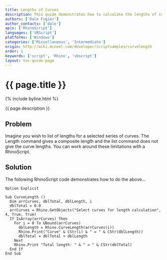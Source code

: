 ```yaml
---
title: Lengths of Curves
description: This guide demonstrates how to calculate the lengths of curve objects using RhinoScript.
authors: ['Dale Fugier']
author_contacts: ['dale']
apis: ['RhinoScript']
languages: ['VBScript']
platforms: ['Windows']
categories: ['Miscellaneous', 'Intermediate']
origin: http://wiki.mcneel.com/developer/scriptsamples/curvelength
order: 1
keywords: ['script', 'Rhino', 'vbscript']
layout: toc-guide-page
---
```


# {{ page.title }}

{% include byline.html %}

{{ page.description }}

## Problem

Imagine you wish to list of lengths for a selected series of curves.  The Length command gives a composite length and the list command does not give the curve lengths.  You can work around these limitations with a RhinoScript.

## Solution

The following RhinoScript code demonstrates how to do the above...

```vbnet
Option Explicit

Sub CurveLength ()
  Dim arrCurves, dblTotal, dblLength, i
  dblTotal = 0.0
  arrCurves = Rhino.GetObjects("Select curves for length calculation", 4, True, True)
  If IsArray(arrCurves) Then
    For i = 0 To UBound(arrCurves)
      dblLength = Rhino.CurveLength(arrCurves(i))
      Rhino.Print("Curve" & CStr(i) & " = " & CStr(dblLength))
      dblTotal = dblTotal + dblLength
    Next
    Rhino.Print "Total length: " & " = " & CStr(dblTotal)
  End If
End Sub
```
